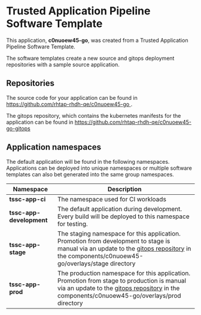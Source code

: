 # Trusted Application Pipeline Software Template

This application, **c0nuoew45-go**, was created from a Trusted Application Pipeline Software Template.

The software templates create a new source and gitops deployment repositories with a sample source application. 

## Repositories

The source code for your application can be found in [https://github.com/rhtap-rhdh-qe/c0nuoew45-go ](https://github.com/rhtap-rhdh-qe/c0nuoew45-go ).
 
The gitops repository, which contains the kubernetes manifests for the application can be found in 
[https://github.com/rhtap-rhdh-qe/c0nuoew45-go-gitops ](https://github.com/rhtap-rhdh-qe/c0nuoew45-go-gitops ) 

## Application namespaces 

The default application will be found in the following namespaces. Applications can be deployed into unique namespaces or multiple software templates can also bet generated into the same group namespaces.  

|  Namespace   |  Description   |  
| -------- | -------- |
| **tssc-app-ci** | The namespace used for CI workloads |
| **tssc-app-development** | The default application during development. Every build will be deployed to this namespace for testing. |
| **tssc-app-stage** | The staging namespace for this application. Promotion from development to stage is manual via an update to the [gitops repository](https://github.com/rhtap-rhdh-qe/c0nuoew45-go-gitops ) in the components/c0nuoew45-go/overlays/stage directory |
| **tssc-app-prod** | The production namespace for this application. Promotion from stage to production is manual via an update to the [gitops repository](https://github.com/rhtap-rhdh-qe/c0nuoew45-go-gitops ) in the components/c0nuoew45-go/overlays/prod directory |